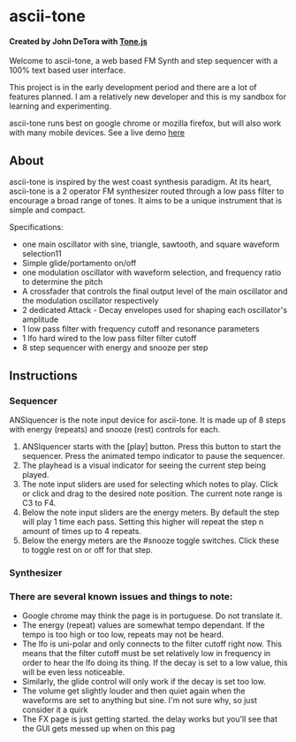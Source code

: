 # ascii-tone

#### Created by John DeTora with [Tone.js](https://github.com/Tonejs/Tone.js)

Welcome to ascii-tone, a web based FM Synth and step sequencer with a 100% text based user interface.

This project is in the early development period and there are a lot of features planned. I am a relatively new developer and this is my sandbox for learning and experimenting.

ascii-tone runs best on google chrome or mozilla firefox, but will also work with many mobile devices.
See a live demo [here](www.echocoast.net/asciitone/index.html)

## About

ascii-tone is inspired by the west coast synthesis paradigm. At its heart, ascii-tone is a 2 operator FM synthesizer routed through a low pass filter to encourage a broad range of tones. It aims to be a unique instrument that is simple and compact.

Specifications:

-   one main oscillator with sine, triangle, sawtooth, and square waveform selection11
-   Simple glide/portamento on/off
-   one modulation oscillator with waveform selection, and frequency ratio to determine the pitch
-   A crossfader that controls the final output level of the main oscillator and the modulation oscillator respectively
-   2 dedicated Attack - Decay envelopes used for shaping each oscillator's amplitude
-   1 low pass filter with frequency cutoff and resonance parameters
-   1 lfo hard wired to the low pass filter filter cutoff
-   8 step sequencer with energy and snooze per step

## Instructions

### Sequencer

ANSIquencer is the note input device for ascii-tone. It is made up of 8 steps with energy (repeats) and snooze (rest) controls for each.

1. ANSIquencer starts with the [play] button. Press this button to start the sequencer. Press the animated tempo indicator to pause the sequencer.
2. The playhead is a visual indicator for seeing the current step being played.
3. The note input sliders are used for selecting which notes to play. Click or click and drag to the desired note position. The current note range is C3 to F4.
4. Below the note input sliders are the energy meters. By default the step will play 1 time each pass. Setting this higher will repeat the step n amount of times up to 4 repeats.
5. Below the energy meters are the #snooze toggle switches. Click these to toggle rest on or off for that step.

### Synthesizer

<!-- <pre>
  ┌─────────┐  ┌─────────┐  ┌─────────┐             
  │         │  │         │  │         │             
  │         │  │         │  │         │             
  │  osc    │→→│   env   │→→│   lpf   │→ → → →               
  │         │  │         │  │         │      ↓      
  │   fm    │  │         │  │         │      ↓      
  └─────────┘  └─────────┘  └─────────┘    ┌───┐    
       ↑                         ↑         │ c │    
       ↑                         ↑         │ r │    
       ↑  ┌──────┐               ↑         │ o │    
       ↑  │ mod  │               ↑         │ s │    
        ← │index │ ←             ↑         │ s │→ → [ final output ] 
          └──────┘  ↑            ↑         │ f │    
                    ↑            ↑         │ a │    
                    ↑            ↑         │ d │    
                    ↑            ↑         │ e │    
  ┌─────────┐  ┌─────────┐  ┌─────────┐    │ r │    
  │         │  │         │  │         │    └───┘    
  │         │  │         │  │         │      ↑      
  │ mod osc │→→│ mod env │  │   lfo   │      ↑      
  │         │  │         │  │         │      ↑      
  │         │  │         │  │         │      ↑      
  └─────────┘  └─────────┘  └─────────┘      ↑      
                    ↓                        ↑      
                    → → → → → → → → → → → → →       
</pre> -->

### There are several known issues and things to note:

-   Google chrome may think the page is in portuguese. Do not translate it.
-   The energy (repeat) values are somewhat tempo dependant. If the tempo is too high or too low, repeats may not be heard.
-   The lfo is uni-polar and only connects to the filter cutoff right now. This means that the filter cutoff must be set relatively low in frequency in order to hear the lfo doing its thing. If the decay is set to a low value, this will be even less noticeable.
-   Similarly, the glide control will only work if the decay is set too low.
-   The volume get slightly louder and then quiet again when the waveforms are set to anything but sine. I'm not sure why, so just consider it a quirk
-   The FX page is just getting started. the delay works but you'll see that the GUI gets messed up when on this pag
